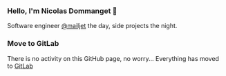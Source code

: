 ### Hello, I'm Nicolas Dommanget 👋

Software engineer [@mailjet](https://github.com/mailgun) the day, side projects the night.

### Move to GitLab

There is no activity on this GitHub page, no worry... Everything has moved to [GitLab](https://gitlab.com/dommangetnicolas)
